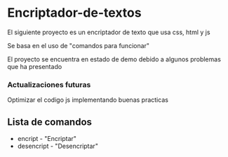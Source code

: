 # Encriptador-de-textos

<p>El siguiente proyecto es un encriptador de texto que usa css, html y js</p>
<p>Se basa en el uso de "comandos para funcionar"</p>
<p>El proyecto se encuentra en estado de demo debido a algunos problemas que ha presentado<p>
<h3>Actualizaciones futuras</h3>
<p>Optimizar el codigo js implementando buenas practicas</p>

<h2>Lista de comandos</h2>
<ul>
  <li>encript - "Encriptar"</li>
  <li>desencript - "Desencriptar"</li>
</ul>
